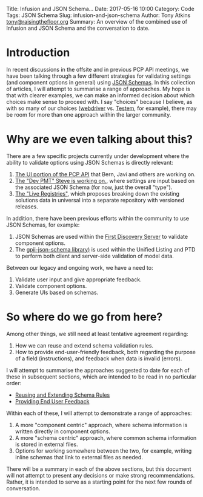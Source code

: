 Title: Infusion and JSON Schema...
Date: 2017-05-16 10:00
Category: Code
Tags: JSON Schema
Slug: infusion-and-json-schema
Author: Tony Atkins <tony@raisingthefloor.org>
Summary: An overview of the combined use of Infusion and JSON Schema and the conversation to date.

# Introduction

In recent discussions in the offsite and in previous PCP API meetings, we have been talking through a few different strategies for validating settings (and component options in general) using [JSON Schemas](http://json-schema.org/).  In this collection of articles, I will attempt to summarise a range of approaches.  My hope is that with clearer examples, we can make an informed decision about which choices make sense to proceed with.  I say "choices" because I believe, as with so many of our choices ([webdriver](https://github.com/SeleniumHQ/selenium/tree/master/javascript/node/selenium-webdriver) vs. [Testem](https://github.com/testem/testem), for example), there may be room for more than one approach within the larger community.

# Why are we even talking about this?

There are a few specific projects currently under development where the ability to validate options using JSON Schemas is directly relevant:

1. [The UI portion of the PCP API](https://issues.gpii.net/browse/UX-180) that Bern, Javi and others are working on.
2. [The "Dev PMT" Steve is working on.](https://github.com/sgithens/gpii-devpmt), where settings are input based on the associated JSON Schema (for now, just the overall "type").
3. [The "Live Registries"](https://github.com/the-t-in-rtf/gpii-live-registries), which proposes breaking down the existing solutions data in universal into a separate repository with versioned releases.

In addition, there have been previous efforts within the community to use JSON Schemas, for example:

1. JSON Schemas are used within the [First Discovery Server](https://github.com/GPII/first-discovery-server/blob/master/src/js/configUtils.js#L41) to validate component options.
2. The [gpii-json-schema library)](https://github.com/GPII/gpii-json-schema) is used within the Unified Listing and PTD to perform both client and server-side validation of model data.

Between our legacy and ongoing work, we have a need to:

1. Validate user input and give appropriate feedback.
2. Validate component options.
3. Generate UIs based on schemas.

# So where do we go from here?

Among other things, we still need at least tentative agreement regarding:

1. How we can reuse and extend schema validation rules.
2. How to provide end-user-friendly feedback, both regarding the purpose of a field (instructions), and feedback when data is invalid (errors).

I will attempt to summarise the approaches suggested to date for each of these in subsequent sections, which are intended to be read in no particular order:

* [Reusing and Extending Schema Rules]({filename}reusing-and-extending.md)
* [Providing End User Feedback]({filename}end-user-feedback.md)

Within each of these, I will attempt to demonstrate a range of approaches:

1. A more "component centric" approach, where schema information is written directly in component options.
2. A more "schema centric" approach, where common schema information is stored in external files.
3. Options for working somewhere between the two, for example, writing inline schemas that link to external files as needed.

There will be a summary in each of the above sections, but this document will not attempt to present any decisions or make strong recommendations.  Rather, it is intended to serve as a starting point for the next few rounds of conversation.
